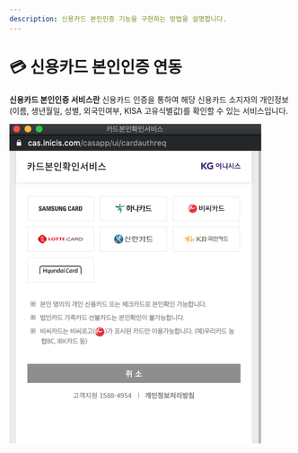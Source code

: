 ```yaml
---
description: 신용카드 본인인증 기능을 구현하는 방법을 설명합니다.
---
```


# 💳 신용카드 본인인증 연동

**신용카드 본인인증 서비스란** 신용카드 인증을 통하여 해당 신용카드 소지자의 개인정보(이름, 생년월일, 성별, 외국인여부, KISA 고유식별값)를 확인할 수 있는 서비스입니다.

![신용카드 본인인증 화면 예시](<../../.gitbook/assets/image (17) (1) (1) (1) (1).png>)
